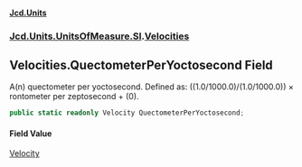 #### [Jcd.Units](index.md 'index')
### [Jcd.Units.UnitsOfMeasure.SI](Jcd.Units.UnitsOfMeasure.SI.md 'Jcd.Units.UnitsOfMeasure.SI').[Velocities](Velocities.md 'Jcd.Units.UnitsOfMeasure.SI.Velocities')

## Velocities.QuectometerPerYoctosecond Field

A(n) quectometer per yoctosecond. Defined as: ((1.0/1000.0)/(1.0/1000.0)) × rontometer per zeptosecond + (0).

```csharp
public static readonly Velocity QuectometerPerYoctosecond;
```

#### Field Value
[Velocity](Velocity.md 'Jcd.Units.UnitTypes.Velocity')